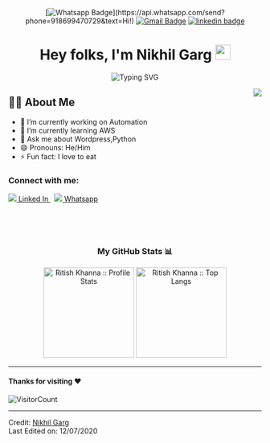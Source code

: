 <div align="center">
  

 
  
[![Whatsapp Badge](https://img.shields.io/badge/-Whatsapp-4CA143?style=flat-square&labelColor=4CA143&logo=whatsapp&logoColor=white&link=https://api.whatsapp.com/send?phone=918699470729&text=Hi!)](https://api.whatsapp.com/send?phone=918699470729&text=Hi!) 
[![Gmail Badge](https://img.shields.io/badge/Gmail-red?style=flat-square&logo=Gmail&logoColor=white&link=mailto:nikhilgarg.drb@gmail.com)](mailto:nikhil@gmail.com) 
[![linkedin badge](https://img.shields.io/badge/Nikhilgarg-30302f?style=flat&logo=linkedin)](https://www.linkedin.com/in/Nikhilgarg-123)


<h1>Hey folks, I'm Nikhil Garg <img src="https://media.giphy.com/media/hvRJCLFzcasrR4ia7z/giphy.gif" width="30px"></h1>

![Typing SVG](https://readme-typing-svg.herokuapp.com?font=Robot-Bold&size=30&color=fff&center=true&vCenter=true&width=900&height=110&lines=Passionate+Developer;Competetive+Programmer;Freelancer;CSE+Sophomore)

  
</div>
  
<!-- ## Hi there 👋 

## I am a Fast Learner -->

<img align="right" src="./codingcat.gif"/>

## 🙋‍♂️ About Me
- 🔭 I’m currently working on Automation
- 🌱 I’m currently learning AWS
- 💬 Ask me about Wordpress,Python
- 😄 Pronouns: He/Him
- ⚡ Fun fact: I love to eat



<!-- Connect with me -->
<h3 align="left">Connect with me:</h3>


<a href="https://www.linkedin.com/in/nikhil-garg-8n5i2k">
<img src="https://www.google.com/imgres?imgurl=https%3A%2F%2Fdownload.logo.wine%2Flogo%2FLinkedIn%2FLinkedIn-Logo.wine.png&imgrefurl=https%3A%2F%2Fwww.logo.wine%2Flogo%2FLinkedIn&tbnid=80YUqJVUrITfPM&vet=12ahUKEwjlhZ-J2ZX1AhV7_TgGHavKDbIQMygBegUIARCzAQ..i&docid=af6g7-rbPK4eZM&w=3000&h=2000&itg=1&q=linked%20in%20online%20file%20logo&ved=2ahUKEwjlhZ-J2ZX1AhV7_TgGHavKDbIQMygBegUIARCzAQ"> Linked In 
</a>
&nbsp;
<a href="https://wa.me/+918699470729">
  <img src="https://www.google.com/imgres?imgurl=https%3A%2F%2Fupload.wikimedia.org%2Fwikipedia%2Fcommons%2Fthumb%2F6%2F6b%2FWhatsApp.svg%2F598px-WhatsApp.svg.png&imgrefurl=https%3A%2F%2Fen.wikipedia.org%2Fwiki%2FFile%3AWhatsApp.svg&tbnid=mCBk_6bXXggFAM&vet=12ahUKEwjgl6il2pX1AhWci9gFHZeDDKYQMygAegUIARCtAQ..i&docid=0BWHesb29ORkfM&w=598&h=600&q=whatsapp%20in%20online%20file%20logo&ved=2ahUKEwjgl6il2pX1AhWci9gFHZeDDKYQMygAegUIARCtAQ"> Whatsapp 
</a>
</p>


<br/>


  
</p>
<br>


<h3 align="center">My GitHub Stats 📊 </h3>
<p align="center">
  <img height="180em" src="https://github-readme-stats.vercel.app/api?username=ritishkhanna&theme=tokyonight&show_icons=true&hide_border=true&count_private=true" alt="Ritish Khanna :: Profile Stats" />
  <img height="180em" src="https://github-readme-stats.vercel.app/api/top-langs/?username=ritishkhanna&langs_count=8&theme=tokyonight&layout=compact&hide_border=true" alt="Ritish Khanna :: Top Langs" />
</p>

-----

#### Thanks for visiting :heart:
![VisitorCount](https://profile-counter.glitch.me/Nikhilgarg-123/count.svg)


---

Credit: [Nikhil Garg](https://github.com/Nikhilgarg-123)
<br>
Last Edited on: 12/07/2020

